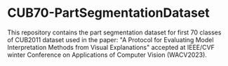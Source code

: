# CUB70-PartSegmentationDataset


This repository contains the part segmentation dataset for first 70 classes of CUB2011 dataset used in the paper:
"A Protocol for Evaluating Model Interpretation Methods from Visual Explanations" accepted at IEEE/CVF winter Conference on Applications of Computer Vision (WACV2023).
